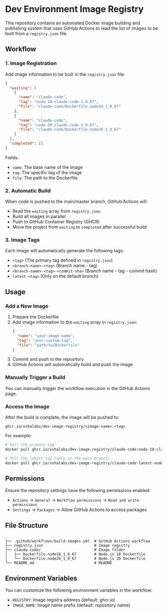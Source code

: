 # Dev Environment Image Registry

This repository contains an automated Docker image building and publishing system that uses GitHub Actions to read the list of images to be built from a `registry.json` file.

## Workflow

### 1. Image Registration

Add image information to be built in the `registry.json` file:

```json
{
  "waiting": [
    {
      "name": "claude-code",
      "tag": "node-18-claude-code-1.0.67",
      "file": "claude-code/Dockerfile.node18_1_0_67"
    },
    {
      "name": "claude-code",
      "tag": "node-20-claude-code-1.0.67",
      "file": "claude-code/Dockerfile.node20_1_0_67"
    }
  ],
  "completed": []
}
```

Fields:

- `name`: The base name of the image
- `tag`: The specific tag of the image
- `file`: The path to the Dockerfile

### 2. Automatic Build

When code is pushed to the main/master branch, GitHub Actions will:

- Read the `waiting` array from `registry.json`
- Build all images in parallel
- Push to GitHub Container Registry (GHCR)
- Move the project from `waiting` to `completed` after successful build

### 3. Image Tags

Each image will automatically generate the following tags:

- `<tag>` (The primary tag defined in `registry.json`)
- `<branch-name>-<tag>` (Branch name - tag)
- `<branch-name>-<tag>-<commit-sha>` (Branch name - tag - commit hash)
- `latest-<tag>` (Only on the default branch)

## Usage

### Add a New Image

1. Prepare the Dockerfile
2. Add image information to the `waiting` array in `registry.json`:
   ```json
   {
     "name": "your-image-name",
     "tag": "your-custom-tag",
     "file": "path/to/Dockerfile"
   }
   ```
3. Commit and push to the repository
4. GitHub Actions will automatically build and push the image

### Manually Trigger a Build

You can manually trigger the workflow execution in the GitHub Actions page.

### Access the Image

After the build is complete, the image will be pushed to:

```
ghcr.io/xshalabs/dev-image-registry/<image-name>:<tag>
```

For example:

```bash
# Pull the primary tag
docker pull ghcr.io/xshalabs/dev-image-registry/claude-code:node-18-claude-code-1.0.67

# Pull the latest tag (only on the main branch)
docker pull ghcr.io/xshalabs/dev-image-registry/claude-code:latest-node-18-claude-code-1.0.67
```

## Permissions

Ensure the repository settings have the following permissions enabled:

- `Actions` -> `General` -> `Workflow permissions` -> `Read and write permissions`
- `Settings` -> `Packages` -> Allow GitHub Actions to access packages

## File Structure

```
.
├── .github/workflows/build-images.yml  # GitHub Actions workflow
├── registry.json                       # Image registry
├── claude-code/                        # Image folder
│   ├── Dockerfile.node18_1_0_67        # Node.js 18 Dockerfile
│   └── Dockerfile.node20_1_0_67        # Node.js 20 Dockerfile
└── README.md                           # README
```

## Environment Variables

You can customize the following environment variables in the workflow:

- `REGISTRY`: Image registry address (default: ghcr.io)
- `IMAGE_NAME`: Image name prefix (default: repository name)
